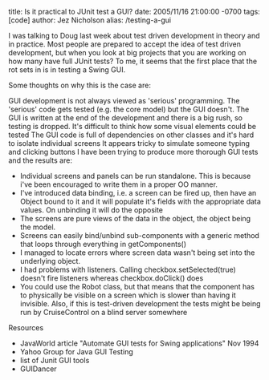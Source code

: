 title: Is it practical to JUnit test a GUI?
date: 2005/11/16 21:00:00 -0700
tags: [code]
author: Jez Nicholson
alias: /testing-a-gui

I was talking to Doug last week about test driven development in theory and in practice. Most people are prepared to accept the idea of test driven development, but when you look at big projects that you are working on how many have full JUnit tests? To me, it seems that the first place that the rot sets in is in testing a Swing GUI.

Some thoughts on why this is the case are:

GUI development is not always viewed as 'serious' programming. The 'serious' code gets tested (e.g. the core model) but the GUI doesn't.
The GUI is written at the end of the development and there is a big rush, so testing is dropped.
It's difficult to think how some visual elements could be tested
The GUI code is full of dependencies on other classes and it's hard to isolate individual screens
It appears tricky to simulate someone typing and clicking buttons
I have been trying to produce more thorough GUI tests and the results are:

* Individual screens and panels can be run standalone. This is because i've been encouraged to write them in a proper OO manner.
* I've introduced data binding, i.e. a screen can be fired up, then have an Object bound to it and it will populate it's fields with the appropriate data values. On unbinding it will do the opposite
* The screens are pure views of the data in the object, the object being the model.
* Screens can easily bind/unbind sub-components with a generic method that loops through everything in getComponents()
* I managed to locate errors where screen data wasn't being set into the underlying object.
* I had problems with listeners. Calling checkbox.setSelected(true) doesn't fire listeners whereas checkbox.doClick() does
* You could use the Robot class, but that means that the component has to physically be visible on a screen which is slower than having it invisible. Also, if this is test-driven development the tests might be being run by CruiseControl on a blind server somewhere

Resources
* JavaWorld article "Automate GUI tests for Swing applications" Nov 1994
* Yahoo Group for Java GUI Testing
* list of Junit GUI tools
* GUIDancer